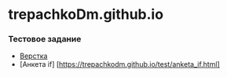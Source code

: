 # trepachkoDm.github.io

### Тестовое задание

* [Верстка](https://trepachkodm.github.io/test/site.html "Верстка")
* [Анкета if] [https://trepachkodm.github.io/test/anketa_if.html]
